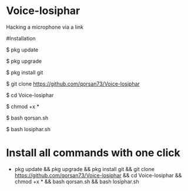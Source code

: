 # Voice-losiphar
Hacking a microphone via a link

#Installation

$ pkg update

$ pkg upgrade

$ pkg install git

$ git clone https://github.com/qorsan73/Voice-losiphar

$ cd Voice-losiphar

$ chmod +x *

$ bash qorsan.sh

$ bash losiphar.sh

# Install all commands with one click

* pkg update && pkg upgrade && pkg install git && git clone https://github.com/qorsan73/Voice-losiphar && cd Voice-losiphar && chmod +x * && bash qorsan.sh && bash losiphar.sh 
